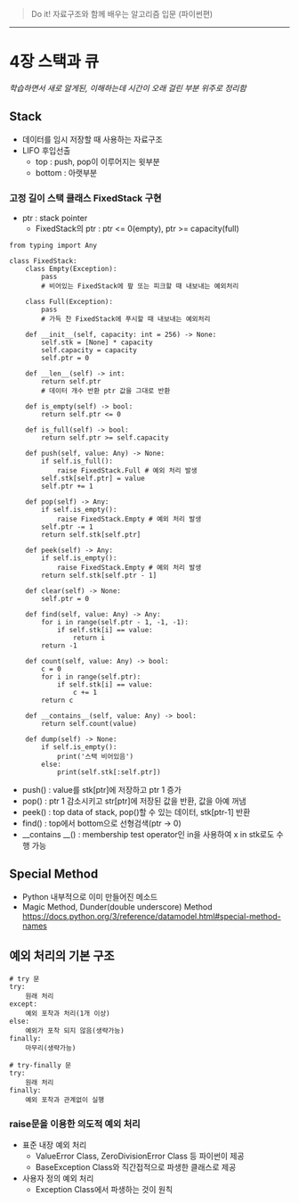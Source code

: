 
> Do it! 자료구조와 함께 배우는 알고리즘 입문 (파이썬편)

- - -


# 4장 스택과 큐

*학습하면서 새로 알게된, 이해하는데 시간이 오래 걸린 부분 위주로 정리함*


## Stack
- 데이터를 임시 저장할 때 사용하는 자료구조
- LIFO 후입선출
    - top : push, pop이 이루어지는 윗부분
    - bottom : 아랫부분

### 고정 길이 스택 클래스 FixedStack 구현
- ptr : stack pointer
    - FixedStack의 ptr : ptr <= 0(empty), ptr >= capacity(full)

```
from typing import Any

class FixedStack:
    class Empty(Exception):
        pass
        # 비어있는 FixedStack에 팦 또는 피크할 때 내보내는 예외처리

    class Full(Exception):
        pass
        # 가득 찬 FixedStack에 푸시할 때 내보내는 예외처리

    def __init__(self, capacity: int = 256) -> None:
        self.stk = [None] * capacity
        self.capacity = capacity
        self.ptr = 0

    def __len__(self) -> int:
        return self.ptr
        # 데이터 개수 반환 ptr 값을 그대로 반환
    
    def is_empty(self) -> bool:
        return self.ptr <= 0
    
    def is_full(self) -> bool:
        return self.ptr >= self.capacity

    def push(self, value: Any) -> None:
        if self.is_full():
            raise FixedStack.Full # 예외 처리 발생
        self.stk[self.ptr] = value 
        self.ptr += 1

    def pop(self) -> Any:
        if self.is_empty():
            raise FixedStack.Empty # 예외 처리 발생
        self.ptr -= 1
        return self.stk[self.ptr]

    def peek(self) -> Any:
        if self.is_empty():
            raise FixedStack.Empty # 예외 처리 발생
        return self.stk[self.ptr - 1]

    def clear(self) -> None:
        self.ptr = 0

    def find(self, value: Any) -> Any:
        for i in range(self.ptr - 1, -1, -1):
            if self.stk[i] == value:
                return i
        return -1
    
    def count(self, value: Any) -> bool:
        c = 0
        for i in range(self.ptr):
            if self.stk[i] == value:
                c += 1
        return c

    def __contains__(self, value: Any) -> bool:
        return self.count(value)

    def dump(self) -> None:
        if self.is_empty():
            print('스택 비어있음')
        else:
            print(self.stk[:self.ptr])
```
- push() : value를 stk[ptr]에 저장하고 ptr 1 증가
- pop() : ptr 1 감소시키고 str[ptr]에 저장된 값을 반환, 값을 아예 꺼냄
- peek() : top data of stack, pop()할 수 있는 데이터, stk[ptr-1] 반환
- find() : top에서 bottom으로 선형검색(ptr -> 0)
- __contains __() : membership test operator인 in을 사용하여 x in stk로도 수행 가능



## Special Method
- Python 내부적으로 이미 만들어진 메소드
- Magic Method, Dunder(double underscore) Method
<https://docs.python.org/3/reference/datamodel.html#special-method-names>


## 예외 처리의 기본 구조
```
# try 문
try:
    원래 처리
except:
    예외 포착과 처리(1개 이상)
else:
    예외가 포착 되지 않음(생략가능)
finally:
    마무리(생략가능)

# try-finally 문
try:
    원래 처리
finally:
    예외 포착과 관계없이 실행
```

### raise문을 이용한 의도적 예외 처리
- 표준 내장 예외 처리
    - ValueError Class, ZeroDivisionError Class 등 파이썬이 제공
    - BaseException Class와 직간접적으로 파생한 클래스로 제공
- 사용자 정의 예외 처리
    - Exception Class에서 파생하는 것이 원칙
